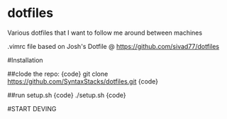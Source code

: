 dotfiles
========

Various dotfiles that I want to follow me around between machines

.vimrc file based on Josh's Dotfile @ https://github.com/sivad77/dotfiles

#Installation 

##clode the repo: 
{code}
git clone https://github.com/SyntaxStacks/dotfiles.git
{code}

##run setup.sh
{code}
./setup.sh
{code}

#START DEVING
